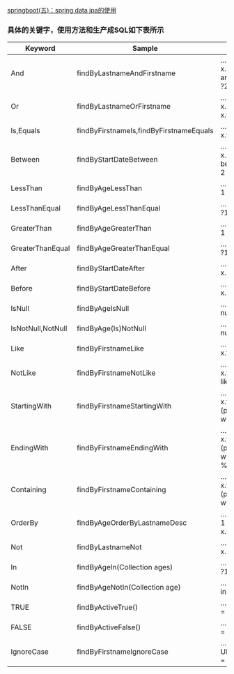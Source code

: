 [springboot(五)：spring data jpa的使用](http://www.ityouknow.com/springboot/2016/08/20/spring-boo-jpa.html)


### 具体的关键字，使用方法和生产成SQL如下表所示

Keyword | Sample | JPQL snippet
--- | --- | ---
And | findByLastnameAndFirstname | … where x.lastname = ?1 and x.firstname = ?2
Or	| findByLastnameOrFirstname	| … where x.lastname = ?1 or x.firstname = ?2
Is,Equals	| findByFirstnameIs,findByFirstnameEquals	| … where x.firstname = ?1
Between	| findByStartDateBetween	| … where x.startDate between ?1 and ?2
LessThan	| findByAgeLessThan	| … where x.age < ?1
LessThanEqual	| findByAgeLessThanEqual	| … where x.age ⇐ ?1
GreaterThan	| findByAgeGreaterThan	| … where x.age > ?1
GreaterThanEqual	| findByAgeGreaterThanEqual	| … where x.age >= ?1
After	| findByStartDateAfter	| … where x.startDate > ?1
Before	| findByStartDateBefore	| … where x.startDate < ?1
IsNull	| findByAgeIsNull	| … where x.age is null
IsNotNull,NotNull	| findByAge(Is)NotNull	| … where x.age not null
Like	| findByFirstnameLike	| … where x.firstname like ?1
NotLike	| findByFirstnameNotLike	| … where x.firstname not like ?1
StartingWith	| findByFirstnameStartingWith	| … where x.firstname like ?1 (parameter bound with appended %)
EndingWith	| findByFirstnameEndingWith	| … where x.firstname like ?1 (parameter bound with prepended %)
Containing	| findByFirstnameContaining	| … where x.firstname like ?1 (parameter bound wrapped in %)
OrderBy	| findByAgeOrderByLastnameDesc	| … where x.age = ?1 order by x.lastname desc
Not	| findByLastnameNot	| … where x.lastname <> ?1
In	| findByAgeIn(Collection ages)	| … where x.age in ?1
NotIn	| findByAgeNotIn(Collection age)	| … where x.age not in ?1
TRUE	| findByActiveTrue()	| … where x.active = true
FALSE	| findByActiveFalse()	| … where x.active = false
IgnoreCase	| findByFirstnameIgnoreCase	| … where UPPER(x.firstame) = UPPER(?1)